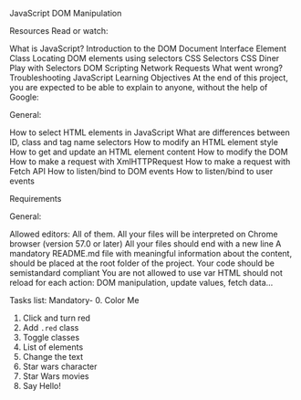 JavaScript DOM Manipulation

Resources
Read or watch:

What is JavaScript?
Introduction to the DOM
Document Interface
Element Class
Locating DOM elements using selectors
CSS Selectors
CSS Diner Play with Selectors
DOM Scripting
Network Requests
What went wrong? Troubleshooting JavaScript
Learning Objectives
At the end of this project, you are expected to be able to explain to anyone, without the help of Google:

General:

How to select HTML elements in JavaScript
What are differences between ID, class and tag name selectors
How to modify an HTML element style
How to get and update an HTML element content
How to modify the DOM
How to make a request with XmlHTTPRequest
How to make a request with Fetch API
How to listen/bind to DOM events
How to listen/bind to user events

Requirements

General:

Allowed editors: All of them.
All your files will be interpreted on Chrome browser (version 57.0 or later)
All your files should end with a new line
A mandatory README.md file with meaningful information about the content, should be placed at the root folder of the project.
Your code should be semistandard compliant
You are not allowed to use var
HTML should not reload for each action: DOM manipulation, update values, fetch data…

Tasks list:
Mandatory-
0. Color Me
1. Click and turn red
2. Add `.red` class
3. Toggle classes
4. List of elements
5. Change the text
6. Star wars character
7. Star Wars movies
8. Say Hello!
